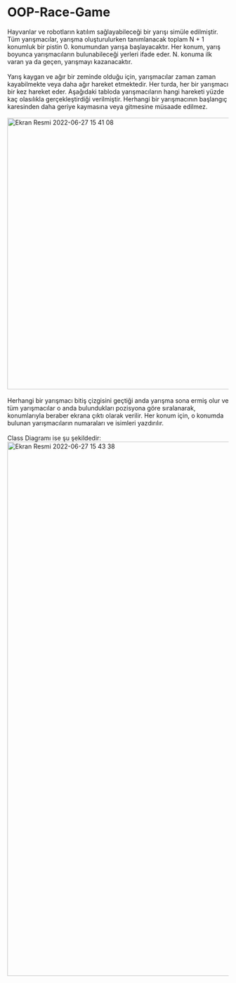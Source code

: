 # OOP-Race-Game

Hayvanlar ve robotların katılım sağlayabileceği bir yarışı simüle edilmiştir. Tüm yarışmacılar, yarışma oluşturulurken tanımlanacak toplam N + 1 konumluk bir pistin 0. konumundan yarışa başlayacaktır. Her konum, yarış boyunca yarışmacıların bulunabileceği yerleri ifade eder. N. konuma ilk varan ya da geçen, yarışmayı kazanacaktır.<br><br>
Yarış kaygan ve ağır bir zeminde olduğu için, yarışmacılar zaman zaman kayabilmekte veya daha ağır hareket etmektedir. Her turda, her bir yarışmacı bir kez hareket eder. Aşağıdaki tabloda yarışmacıların hangi hareketi yüzde kaç olasılıkla gerçekleştirdiği verilmiştir. Herhangi bir yarışmacının başlangıç karesinden daha geriye kaymasına veya gitmesine müsaade edilmez.<br><br>
<img width="617" alt="Ekran Resmi 2022-06-27 15 41 08" src="https://user-images.githubusercontent.com/78086858/175944150-b830fec0-aef6-42de-9804-29b6ef6ed67f.png"><br><br>
Herhangi bir yarışmacı bitiş çizgisini geçtiği anda yarışma sona ermiş olur ve tüm yarışmacılar o anda bulundukları pozisyona göre sıralanarak, konumlarıyla beraber ekrana çıktı olarak verilir. Her konum için, o konumda bulunan yarışmacıların numaraları ve isimleri yazdırılır.<br><br>
Class Diagramı ise şu şekildedir:
<br><img width="1214" alt="Ekran Resmi 2022-06-27 15 43 38" src="https://user-images.githubusercontent.com/78086858/175944572-2efee962-c499-4ff1-bf97-12cc4b24fc01.png">
